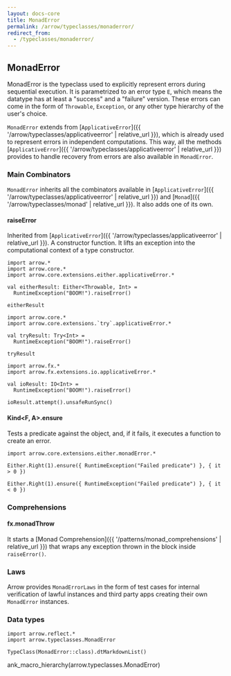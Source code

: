 ```yaml
---
layout: docs-core
title: MonadError
permalink: /arrow/typeclasses/monaderror/
redirect_from:
  - /typeclasses/monaderror/
---
```


## MonadError




MonadError is the typeclass used to explicitly represent errors during sequential execution.
It is parametrized to an error type `E`, which means the datatype has at least a "success" and a "failure" version.
These errors can come in the form of `Throwable`, `Exception`, or any other type hierarchy of the user's choice.

`MonadError` extends from [`ApplicativeError`]({{ '/arrow/typeclasses/applicativeerror' | relative_url }}), which is already used to represent errors in independent computations. This way, all the methods [`ApplicativeError`]({{ '/arrow/typeclasses/applicativeerror' | relative_url }}) provides to handle recovery from errors are also available in `MonadError`.

### Main Combinators

`MonadError` inherits all the combinators available in [`ApplicativeError`]({{ '/arrow/typeclasses/applicativeerror' | relative_url }}) and [`Monad`]({{ '/arrow/typeclasses/monad' | relative_url }}). It also adds one of its own.

#### raiseError

Inherited from [`ApplicativeError`]({{ '/arrow/typeclasses/applicativeerror' | relative_url }}). A constructor function.
It lifts an exception into the computational context of a type constructor.

```kotlin:ank
import arrow.*
import arrow.core.*
import arrow.core.extensions.either.applicativeError.*

val eitherResult: Either<Throwable, Int> =
  RuntimeException("BOOM!").raiseError()

eitherResult
```

```kotlin:ank
import arrow.core.*
import arrow.core.extensions.`try`.applicativeError.*

val tryResult: Try<Int> =
  RuntimeException("BOOM!").raiseError()

tryResult
```

```kotlin:ank
import arrow.fx.*
import arrow.fx.extensions.io.applicativeError.*

val ioResult: IO<Int> =
  RuntimeException("BOOM!").raiseError()

ioResult.attempt().unsafeRunSync()
```

#### Kind<F, A>.ensure

Tests a predicate against the object, and, if it fails, it executes a function to create an error.

```kotlin:ank
import arrow.core.extensions.either.monadError.*

Either.Right(1).ensure({ RuntimeException("Failed predicate") }, { it > 0 })
```

```kotlin:ank
Either.Right(1).ensure({ RuntimeException("Failed predicate") }, { it < 0 })
```

### Comprehensions

#### fx.monadThrow

It starts a [Monad Comprehension]({{ '/patterns/monad_comprehensions' | relative_url }}) that wraps any exception thrown in the block inside `raiseError()`.

### Laws

Arrow provides `MonadErrorLaws` in the form of test cases for internal verification of lawful instances and third party apps creating their own `MonadError` instances.

### Data types

```kotlin:ank:replace
import arrow.reflect.*
import arrow.typeclasses.MonadError

TypeClass(MonadError::class).dtMarkdownList()
```

ank_macro_hierarchy(arrow.typeclasses.MonadError)
